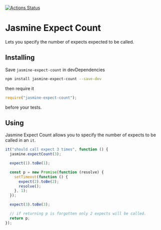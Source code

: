 [![Actions Status](https://github.com/UziTech/jasmine-expect-count/workflows/CI/badge.svg)](https://github.com/UziTech/jasmine-expect-count/actions)

# Jasmine Expect Count

Lets you specify the number of expects expected to be called.

## Installing

Save `jasmine-expect-count` in devDependencies

```sh
npm install jasmine-expect-count --save-dev
```

then require it

```js
require("jasmine-expect-count");
```

before your tests.

## Using

Jasmine Expect Count allows you to specify the number of expects to be called in an `it`.

```js
it("should call expect 3 times", function () {
  jasmine.expectCount(3);

  expect(1).toBe(1);

  const p = new Promise(function (resolve) {
    setTimeout(function () {
      expect(2).toBe(2);
      resolve();
    }, 1);
  });

  expect(3).toBe(3);

  // if returning p is forgotten only 2 expects will be called.
  return p;
});
```
